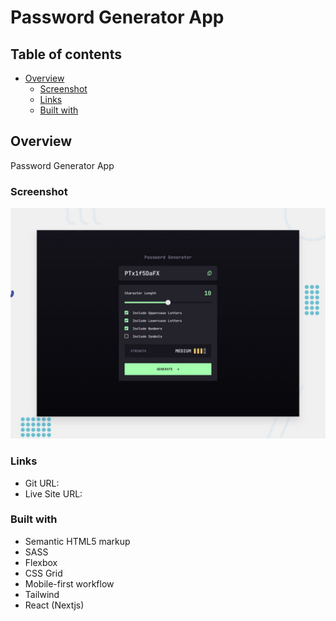# Password Generator App

## Table of contents

- [Overview](#overview)
  - [Screenshot](#screenshot)
  - [Links](#links)
  - [Built with](#built-with)

## Overview

Password Generator App

### Screenshot

![](/public/preview.jpg)

### Links

- Git URL: 
- Live Site URL: 

### Built with

- Semantic HTML5 markup
- SASS
- Flexbox
- CSS Grid
- Mobile-first workflow
- Tailwind
- React (Nextjs)
